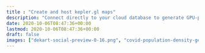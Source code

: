 ```yaml
---
title : "Create and host kepler.gl maps"
description: "Connect directly to your cloud database to generate GPU-powered map visualizations from SQL queries. Share maps with live updates and collaboration."
date: 2020-10-06T08:47:36+00:00
lastmod: 2020-10-06T08:47:36+00:00
draft: false
images: ["dekart-social-preview-0-16.png", "covid-population-density-germany-2024-03-24.png"]
---
```

